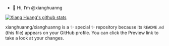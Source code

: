 - 👋 Hi, I’m @xianghuanng
<!---
- 👀 I’m interested in ...
- 🌱 I’m currently learning ...
- 💞️ I’m looking to collaborate on ...
- 📫 How to reach me ...
--->

[![Xiang Huang's github stats](https://github-readme-stats.vercel.app/api?username=xianghuanng&show_icons=true&include_all_commits=true&hide_border=true)](https://github.com/xianghuanng)


xianghuanng/xianghuanng is a ✨ special ✨ repository because its `README.md` (this file) appears on your GitHub profile.
You can click the Preview link to take a look at your changes.

